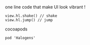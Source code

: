 one line code that make UI look vibrant !


```
view.hl.shake() // shake
view.hl.jump() // jump
```

cocoapods

```
pod 'Halogens'
```
